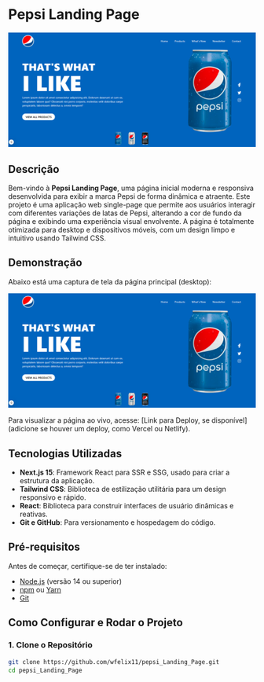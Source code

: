 # Pepsi Landing Page

![Pepsi Landing Page Screenshot](https://github.com/wfelix11/pepsi_Landing_Page/blob/main/public/preview.png?raw=true)

## Descrição
Bem-vindo à **Pepsi Landing Page**, uma página inicial moderna e responsiva desenvolvida para exibir a marca Pepsi de forma dinâmica e atraente. Este projeto é uma aplicação web single-page que permite aos usuários interagir com diferentes variações de latas de Pepsi, alterando a cor de fundo da página e exibindo uma experiência visual envolvente. A página é totalmente otimizada para desktop e dispositivos móveis, com um design limpo e intuitivo usando Tailwind CSS.

## Demonstração
Abaixo está uma captura de tela da página principal (desktop):

![Prévia da Página](https://github.com/wfelix11/pepsi_Landing_Page/blob/main/public/preview.png?raw=true)

Para visualizar a página ao vivo, acesse: [Link para Deploy, se disponível] (adicione se houver um deploy, como Vercel ou Netlify).

## Tecnologias Utilizadas
- **Next.js 15**: Framework React para SSR e SSG, usado para criar a estrutura da aplicação.
- **Tailwind CSS**: Biblioteca de estilização utilitária para um design responsivo e rápido.
- **React**: Biblioteca para construir interfaces de usuário dinâmicas e reativas.
- **Git e GitHub**: Para versionamento e hospedagem do código.

## Pré-requisitos
Antes de começar, certifique-se de ter instalado:
- [Node.js](https://nodejs.org/) (versão 14 ou superior)
- [npm](https://www.npmjs.com/) ou [Yarn](https://yarnpkg.com/)
- [Git](https://git-scm.com/)

## Como Configurar e Rodar o Projeto

### 1. Clone o Repositório
```bash
git clone https://github.com/wfelix11/pepsi_Landing_Page.git
cd pepsi_Landing_Page